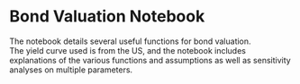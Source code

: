 # Bond Valuation Notebook
The notebook details several useful functions for bond valuation. 
<br>
The yield curve used is from the US, and the notebook includes explanations of the various functions and 
assumptions as well as sensitivity analyses on multiple parameters.
